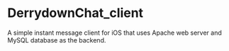 DerrydownChat_client
====================

A simple instant message client for iOS that uses Apache web server and MySQL database as the backend.